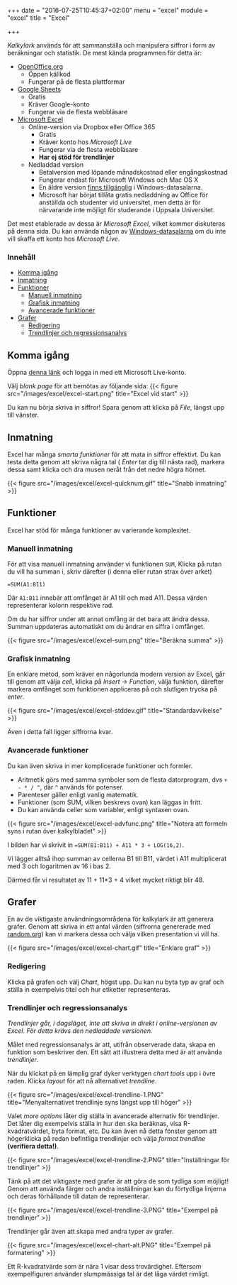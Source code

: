 +++
date = "2016-07-25T10:45:37+02:00"
menu = "excel"
module = "excel"
title = "Excel"

+++

*Kalkylark* används för att sammanställa och manipulera siffror i form av beräkningar och statistik.
De mest kända programmen för detta är:

+ [OpenOffice.org](https://www.openoffice.org)
    - Öppen källkod
    - Fungerar på de flesta plattformar
+ [Google Sheets](https://docs.google.com/spreadsheets/)
    - Gratis
    - Kräver Google-konto   
    - Fungerar via de flesta webbläsare
+ [Microsoft Excel](https://products.office.com/en-us/excel)
    - Online-version via Dropbox eller Office 365
        + Gratis
        + Kräver konto hos *Microsoft Live*
        + Fungerar via de flesta webbläsare
        + **Har ej stöd för trendlinjer**
    - Nedladdad version
        + Betalversion med löpande månadskostnad eller engångskostnad
        + Fungerar endast för Microsoft Windows och Mac OS X
        + En äldre version [finns tillgänglig](http://www.it.uu.se/datordrift/programvara/mswin) i Windows-datasalarna.
        + Microsoft har börjat tillåta gratis nedladdning av Office för anställda och studenter vid universitet, men detta är för närvarande inte möjligt för studerande i Uppsala Universitet.

Det mest etablerade av dessa är *Microsoft Excel*, vilket kommer diskuteras på denna sida.
Du kan använda någon av [Windows-datasalarna](http://www.it.uu.se/datordrift/programvara/mswin) om du inte vill skaffa ett konto hos *Microsoft Live*.


### Innehåll

- [Komma igång](#komma-igång)
- [Inmatning](#inmatning)
- [Funktioner](#funktioner)
    + [Manuell inmatning](#manuell-inmatning)
    + [Grafisk inmatning](#grafisk-inmatning)
    + [Avancerade funktioner](#avancerade-funktioner)
- [Grafer](#grafer)
    + [Redigering](#redigering)
    + [Trendlinjer och regressionsanalys](#trendlinjer-och-regressionsanalys)



## Komma igång

Öppna [denna länk](https://office.live.com/start/Excel.aspx) och logga in med ett Microsoft Live-konto.

Välj *blank page* för att bemötas av följande sida:
{{< figure src="/images/excel/excel-start.png" title="Excel vid start" >}}

Du kan nu börja skriva in siffror! Spara genom att klicka på *File*, längst upp till vänster.



## Inmatning

Excel har många *smarta funktioner* för att mata in siffror effektivt.
Du kan testa detta genom att skriva några tal ( *Enter* tar dig till nästa rad), markera dessa samt
klicka och dra musen neråt från det nedre högra hörnet.

{{< figure src="/images/excel/excel-quicknum.gif" title="Snabb inmatning" >}}



## Funktioner

Excel har stöd för många funktioner av varierande komplexitet.

### Manuell inmatning

För att visa manuell inmatning använder vi funktionen `SUM`,
Klicka på rutan du vill ha summan i, skriv därefter (i denna eller rutan strax över arket)

```
=SUM(A1:B11)
```
Där `A1:B11` innebär att omfånget är A1 till och med A11. Dessa värden representerar kolonn respektive rad.

Om du har siffror under att annat omfång är det bara att ändra dessa. Summan uppdateras automatiskt om du ändrar en siffra i omfånget.

{{< figure src="/images/excel/excel-sum.png" title="Beräkna summa" >}}


### Grafisk inmatning

En enklare metod, som kräver en någorlunda modern version av Excel, går till genom att välja *cell*,
klicka på *Insert* -> *Function*, välja funktion, därefter markera omfånget som funktionen appliceras på och slutligen
trycka på *enter*.

{{< figure src="/images/excel/excel-stddev.gif" title="Standardavvikelse" >}}

Även i detta fall ligger siffrorna kvar.


### Avancerade funktioner

Du kan även skriva in mer komplicerade funktioner och formler.

+ Aritmetik görs med samma symboler som de flesta datorprogram, dvs `+ - * / ^`, där `^` används för potenser.
+ Parenteser gäller enligt vanlig matematik.
+ Funktioner (som SUM, vilken beskrevs ovan) kan läggas in fritt.
+ Du kan använda celler som variabler, enligt syntaxen ovan.

{{< figure src="/images/excel/excel-advfunc.png" title="Notera att formeln syns i rutan över kalkylbladet" >}}

I bilden har vi skrivit in `=SUM(B1:B11) + A11 * 3 + LOG(16,2)`.

Vi lägger alltså ihop summan av cellerna B1 till B11, värdet i A11 multiplicerat med 3 och
logaritmen av 16 i bas 2.

Därmed får vi resultatet av 11 + 11*3 + 4 vilket mycket riktigt blir 48.



## Grafer

En av de viktigaste användningsområdena för kalkylark är att generera grafer.
Genom att skriva in ett antal värden (siffrorna genererade med [random.org](https://www.random.org)) kan vi markera dessa och välja 
vilken presentation vi vill ha.

{{< figure src="/images/excel/excel-chart.gif" title="Enklare graf" >}}


### Redigering

Klicka på grafen och välj *Chart*, högst upp. Du kan nu byta typ av graf och ställa in
exempelvis titel och hur etiketter representeras.


### Trendlinjer och regressionsanalys

*Trendlinjer går, i dagsläget, inte att skriva in direkt i online-versionen av Excel. För detta krävs den nedladdade versionen.*

Målet med regressionsanalys är att, utifrån observerade data, skapa en funktion som beskriver den. Ett sätt att illustrera detta med är att använda *trendlinjer*.

När du klickat på en lämplig graf dyker verktygen *chart tools* upp i övre raden. Klicka *layout* för att nå alternativet *trendline*.

{{< figure src="/images/excel/excel-trendline-1.PNG" title="Menyalternativet trendlinje syns längst upp till höger" >}}

Valet *more options* låter dig ställa in avancerade alternativ för trendlinjer.
Det låter dig exempelvis ställa in hur den ska beräknas, visa  R-kvadratvärdet, byta format, etc.
Du kan även nå detta fönster genom att högerklicka på redan befintliga trendlinjer och välja *format trendline* **(verifiera detta!)**.

{{< figure src="/images/excel/excel-trendline-2.PNG" title="Inställningar för trendlinjer" >}}

Tänk på att det viktigaste med grafer är att göra de som tydliga som möjligt!
Genom att använda färger och andra inställningar kan du förtydliga linjerna och deras förhållande till datan de representerar.

{{< figure src="/images/excel/excel-trendline-3.PNG" title="Exempel på trendlinjer" >}}

Trendlinjer går även att skapa med andra typer av grafer.

{{< figure src="/images/excel/excel-chart-alt.PNG" title="Exempel på formatering" >}}

Ett R-kvadratvärde som är nära 1 visar dess trovärdighet. Eftersom exempelfiguren använder slumpmässiga tal är det låga värdet rimligt.
